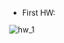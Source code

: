 - First HW:

![hw_1](https://github.com/DaniilSob2004/FirstProject_Angular/assets/106149184/61835eb0-4210-457e-baf9-6bc6fee55182)
